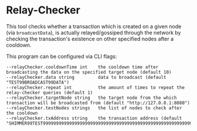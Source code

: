 # Relay-Checker

This tool checks whether a transaction which is created on a given node (via `broadcastData`), 
is actually relayed/gossiped through the network by checking the transaction's existence on other 
specified nodes after a cooldown.

This program can be configured via CLI flags:
```
--relayChecker.cooldownTime int    the cooldown time after broadcasting the data on the specified target node (default 10)
--relayChecker.data string         data to broadcast (default "TEST99BROADCAST99DATA")
--relayChecker.repeat int          the amount of times to repeat the relay-checker queries (default 1)
--relayChecker.targetNode string   the target node from the which transaction will be broadcasted from (default "http://127.0.0.1:8080")
--relayChecker.testNodes strings   the list of nodes to check after the cooldown
--relayChecker.txAddress string    the transaction address (default "SHIMMER99TEST99999999999999999999999999999999999999999999999999999999999999999999")
```